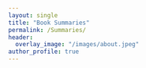 ```yaml
---
layout: single
title: "Book Summaries"
permalink: /Summaries/
header:
  overlay_image: "/images/about.jpeg"
author_profile: true
---
```

